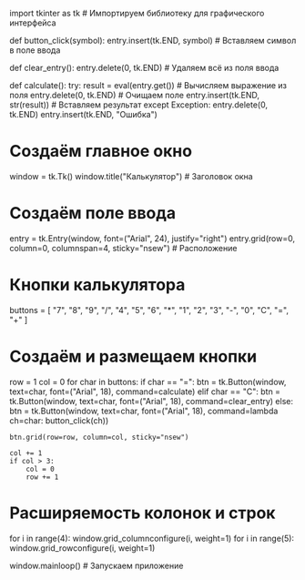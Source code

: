 import tkinter as tk  # Импортируем библиотеку для графического интерфейса

def button_click(symbol):
    entry.insert(tk.END, symbol)  # Вставляем символ в поле ввода

def clear_entry():
    entry.delete(0, tk.END)  # Удаляем всё из поля ввода

def calculate():
    try:
        result = eval(entry.get())  # Вычисляем выражение из поля
        entry.delete(0, tk.END)     # Очищаем поле
        entry.insert(tk.END, str(result))  # Вставляем результат
    except Exception:
        entry.delete(0, tk.END)
        entry.insert(tk.END, "Ошибка")

# Создаём главное окно
window = tk.Tk()
window.title("Калькулятор")  # Заголовок окна

# Создаём поле ввода
entry = tk.Entry(window, font=("Arial", 24), justify="right")
entry.grid(row=0, column=0, columnspan=4, sticky="nsew")  # Расположение

# Кнопки калькулятора
buttons = [
    "7", "8", "9", "/",
    "4", "5", "6", "*",
    "1", "2", "3", "-",
    "0", "C", "=", "+"
]

# Создаём и размещаем кнопки
row = 1
col = 0
for char in buttons:
    if char == "=":
        btn = tk.Button(window, text=char, font=("Arial", 18), command=calculate)
    elif char == "C":
        btn = tk.Button(window, text=char, font=("Arial", 18), command=clear_entry)
    else:
        btn = tk.Button(window, text=char, font=("Arial", 18),
                        command=lambda ch=char: button_click(ch))
    
    btn.grid(row=row, column=col, sticky="nsew")

    col += 1
    if col > 3:
        col = 0
        row += 1

# Расширяемость колонок и строк
for i in range(4):
    window.grid_columnconfigure(i, weight=1)
for i in range(5):
    window.grid_rowconfigure(i, weight=1)

window.mainloop()  # Запускаем приложение
